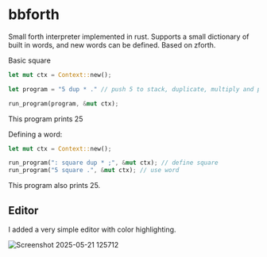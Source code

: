 # bbforth

Small forth interpreter implemented in rust. Supports a small dictionary of built in words, and new words can be defined. 
Based on zforth.

Basic square

```rust
let mut ctx = Context::new();

let program = "5 dup * ." // push 5 to stack, duplicate, multiply and print top of stack

run_program(program, &mut ctx);
```

This program prints 25

Defining a word:

```rust
let mut ctx = Context::new();

run_program(": square dup * ;", &mut ctx); // define square
run_program("5 square .", &mut ctx); // use word 
```

This program also prints 25.

## Editor

I added a very simple editor with color highlighting.

![Screenshot 2025-05-21 125712](https://github.com/user-attachments/assets/0fda1884-bddf-4c60-a3e8-eb1e6a55817d)
